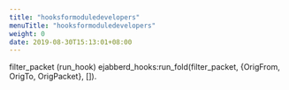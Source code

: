 ```yaml
---
title: "hooksformoduledevelopers"
menuTitle: "hooksformoduledevelopers"
weight: 0
date: 2019-08-30T15:13:01+08:00
---
```

filter_packet (run_hook)
ejabberd_hooks:run_fold(filter_packet, {OrigFrom, OrigTo, OrigPacket}, []).
